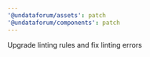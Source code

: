 ```yaml
---
'@undataforum/assets': patch
'@undataforum/components': patch
---
```


Upgrade linting rules and fix linting errors
